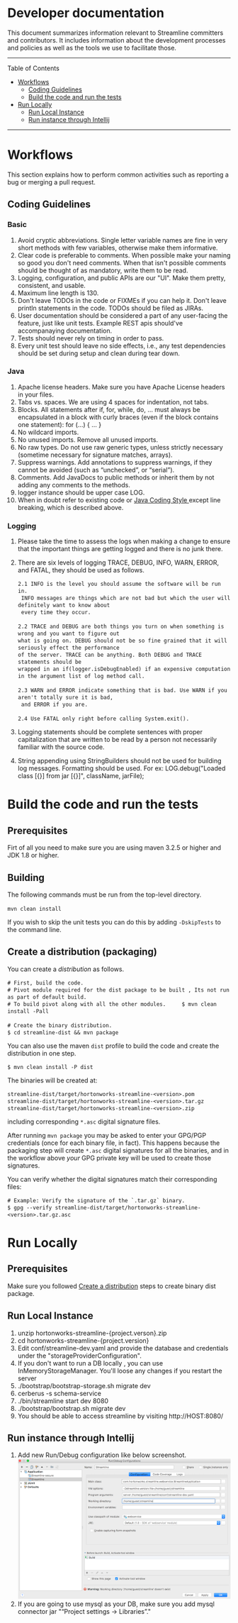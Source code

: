 # Developer documentation

This document summarizes information relevant to Streamline committers and contributors.  It includes information about
the development processes and policies as well as the tools we use to facilitate those.

---

Table of Contents

* <a href="#workflow-and-policies">Workflows</a>
    * <a href="#coding-guidelines">Coding Guidelines</a>
    * <a href="#building">Build the code and run the tests</a>
* <a href="#run-local">Run Locally</a>
    * <a href="#run-local-instance">Run Local Instance</a>
    * <a href="#run-intellij"> Run instance through Intellij</a>

---

# Workflows

This section explains how to perform common activities such as reporting a bug or merging a pull request.

<a name="coding-guidelines"></a>

## Coding Guidelines

### Basic

 1. Avoid cryptic abbreviations. Single letter variable names are fine in very short methods with few variables, otherwise make them informative.
 2. Clear code is preferable to comments. When possible make your naming so good you don't need comments. When that isn't possible comments should be thought of as mandatory, write them to be read.
 3. Logging, configuration, and public APIs are our "UI". Make them pretty, consistent, and usable.
 4. Maximum line length is 130.
 5. Don't leave TODOs in the code or FIXMEs if you can help it. Don't leave println statements in the code. TODOs should be filed as JIRAs.
 6. User documentation should be considered a part of any user-facing the feature, just like unit tests. Example REST apis should've accompanaying documentation.
 7. Tests should never rely on timing in order to pass.  
 8. Every unit test should leave no side effects, i.e., any test dependencies should be set during setup and clean during tear down.

### Java
 1. Apache license headers. Make sure you have Apache License headers in your files. 
 2. Tabs vs. spaces. We are using 4 spaces for indentation, not tabs. 
 3. Blocks. All statements after if, for, while, do, … must always be encapsulated in a block with curly braces (even if the block contains one statement):
     for (...) {
         ...
     }
 4. No wildcard imports. 
 5. No unused imports. Remove all unused imports.
 6. No raw types. Do not use raw generic types, unless strictly necessary (sometime necessary for signature matches, arrays).
 7. Suppress warnings. Add annotations to suppress warnings, if they cannot be avoided (such as “unchecked”, or “serial”).
 8. Comments.  Add JavaDocs to public methods or inherit them by not adding any comments to the methods. 
 9. logger instance should be upper case LOG.  
 10. When in doubt refer to existing code or <a href="http://google.github.io/styleguide/javaguide.html"> Java Coding Style </a> except line breaking, which is described above. 
  

### Logging

 1. Please take the time to assess the logs when making a change to ensure that the important things are getting logged and there is no junk there.
 2. There are six levels of logging TRACE, DEBUG, INFO, WARN, ERROR, and FATAL, they should be used as follows.
    
    ``` 
    2.1 INFO is the level you should assume the software will be run in. 
     INFO messages are things which are not bad but which the user will definitely want to know about
     every time they occur.
    
    2.2 TRACE and DEBUG are both things you turn on when something is wrong and you want to figure out 
    what is going on. DEBUG should not be so fine grained that it will seriously effect the performance 
    of the server. TRACE can be anything. Both DEBUG and TRACE statements should be 
    wrapped in an if(logger.isDebugEnabled) if an expensive computation in the argument list of log method call.
    
    2.3 WARN and ERROR indicate something that is bad. Use WARN if you aren't totally sure it is bad,
     and ERROR if you are.
    
    2.4 Use FATAL only right before calling System.exit().
    ```
 3. Logging statements should be complete sentences with proper capitalization that are written to be read by a person not necessarily familiar with the source code. 
 4. String appending using StringBuilders should not be used for building log messages. 
    Formatting should be used. For ex:
    LOG.debug("Loaded class [{}] from jar [{}]", className, jarFile);
 
<a name="building"></a>

# Build the code and run the tests

## Prerequisites
Firt of all you need to make sure you are using maven 3.2.5 or higher and JDK 1.8 or higher.

## Building

The following commands must be run from the top-level directory.

`mvn clean install`

If you wish to skip the unit tests you can do this by adding `-DskipTests` to the command line. 

## Create a distribution (packaging)

You can create a _distribution_ as follows.

    # First, build the code.
    # Pivot module required for the dist package to be built , Its not run as part of default build.
    # To build pivot along with all the other modules.     $ mvn clean install -Pall 

    # Create the binary distribution.
    $ cd streamline-dist && mvn package

You can also use the maven `dist` profile to build the code and create the distribution in one step.

    $ mvn clean install -P dist 

The binaries will be created at:

    streamline-dist/target/hortonworks-streamline-<version>.pom
    streamline-dist/target/hortonworks-streamline-<version>.tar.gz
    streamline-dist/target/hortonworks-streamline-<version>.zip

including corresponding `*.asc` digital signature files.

After running `mvn package` you may be asked to enter your GPG/PGP credentials (once for each binary file, in fact).
This happens because the packaging step will create `*.asc` digital signatures for all the binaries, and in the workflow
above _your_ GPG private key will be used to create those signatures.

You can verify whether the digital signatures match their corresponding files:

    # Example: Verify the signature of the `.tar.gz` binary.
    $ gpg --verify streamline-dist/target/hortonworks-streamline-<version>.tar.gz.asc

<a name="run-local"></a>
 
# Run Locally
 
## Prerequisites

Make sure you followed [Create a distribution](#building) steps to create binary dist package.

<a name="run-local-instance"></a>
## Run Local Instance

1. unzip hortonworks-streamline-{project.verson}.zip
2. cd hortonworks-streamline-{project.version}
3. Edit conf/streamline-dev.yaml and provide the database and credentials under the "storageProviderConfiguration".
4. If you don't want to run a DB locally , you can use InMemoryStorageManager. You'll loose any changes if you restart the server
5. ./bootstrap/bootstrap-storage.sh migrate dev
6. cerberus -s schema-service
7. ./bin/streamline start dev 8080
8. ./bootstrap/bootstrap.sh migrate dev
9. You should be able to access streamline by visiting http://HOST:8080/

<a name="run-intellij"></a>
## Run instance through Intellij

1. Add new Run/Debug configuration like below screenshot. 
   ![Intellj Run Configuration](docs/images/intellij-conf.png?raw=True)
2. If you are going to use mysql as your DB, make sure you add mysql connector jar "“Project settings -> Libraries”."
